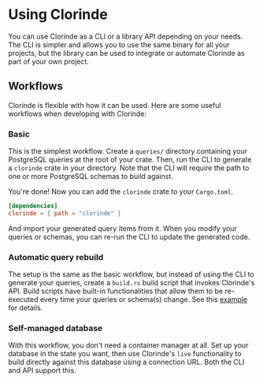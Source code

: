 # Using Clorinde
You can use Clorinde as a CLI or a library API depending on your needs. The CLI is simpler and allows you to use the same binary for all your projects, but the library can be used to integrate or automate Clorinde as part of your own project.

## Workflows
Clorinde is flexible with how it can be used. Here are some useful workflows when developing with Clorinde:

### Basic
This is the simplest workflow. Create a `queries/` directory containing your PostgreSQL queries at the root of your crate. Then, run the CLI to generate a `clorinde` crate in your directory. Note that the CLI will require the path to one or more PostgreSQL schemas to build against. 

You're done! Now you can add the `clorinde` crate to your `Cargo.toml`.

```toml
[dependencies]
clorinde = { path = "clorinde" }
```

And import your generated query items from it. When you modify your queries or schemas, you can re-run the CLI to update the generated code.

### Automatic query rebuild
The setup is the same as the basic workflow, but instead of using the CLI to generate your queries, create a `build.rs` build script that invokes Clorinde's API. Build scripts have built-in functionalities that allow them to be re-executed every time your queries or schema(s) change. See this [example](https://github.com/halcyonnouveau/clorinde/tree/main/examples/auto_build) for details.

### Self-managed database
With this workflow, you don't need a container manager at all. Set up your database in the state you want, then use Clorinde's `live` functionality to build directly against this database using a connection URL. Both the CLI and API support this.
